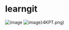 # learngit
![image](https://github.com/ShiroNYami/learngit/raw/master/DR[GW1QCUL2K2[}XC8N%88H.png)
![image](https://github.com/ShiroNYami/learngit/raw/master/E[QHNZV@5SM]P`C_Y)}4KPT.png)
